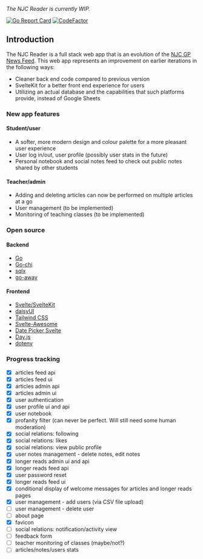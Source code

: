 *The NJC Reader is currently WIP.*

[![Go Report Card](https://goreportcard.com/badge/github.com/jwnpoh/njcreaderapp/backend)](https://goreportcard.com/report/github.com/jwnpoh/njcreaderapp/backend)
[![CodeFactor](https://www.codefactor.io/repository/github/jwnpoh/njcreaderapp/badge)](https://www.codefactor.io/repository/github/jwnpoh/njcreaderapp)


## Introduction
The NJC Reader is a full stack web app that is an evolution of the [NJC GP News Feed](njc-gp-newsfeed.et.r.appspot.com). This web app represents an improvement on earlier iterations in the following ways:  
- Cleaner back end code compared to previous version
- SvelteKit for a better front end experience for users
- Utilizing an actual database and the capabilities that such platforms provide, instead of Google Sheets

### New app features
#### Student/user
- A softer, more modern design and colour palette for a more pleasant user experience
- User log in/out, user profile (possibly user stats in the future)
- Personal notebook and social notes feed to check out public notes shared by other students

#### Teacher/admin
- Adding and deleting articles can now be performed on multiple articles at a go
- User management (to be implemented)
- Monitoring of teaching classes (to be implemented)

### Open source
#### Backend
- [Go](https://go.dev/)
- [Go-chi](https://go-chi.io/)
- [sqlx](http://jmoiron.github.io/sqlx/)
- [go-away](https://github.com/TwiN/go-away)

#### Frontend
- [Svelte/SvelteKit](https://kit.svelte.dev/)
- [daisyUI](https://daisyui.com/)
- [Tailwind CSS](https://tailwindcss.com/)
- [Svelte-Awesome](https://github.com/RobBrazier/svelte-awesome#more-advanced-cases)
- [Date Picker Svelte](https://github.com/probablykasper/date-picker-svelte)
- [Day.js](https://github.com/iamkun/dayjs/)
- [dotenv](https://github.com/motdotla/dotenv)

### Progress tracking
- [x] articles feed api
- [x] articles feed ui
- [x] articles admin api
- [x] articles admin ui
- [x] user authentication
- [x] user profile ui and api
- [x] user notebook
- [x] profanity filter (can never be perfect. Will still need some human moderation)
- [x] social relations: following 
- [x] social relations: likes
- [x] social relations: view public profile
- [x] user notes management - delete notes, edit notes
- [x] longer reads admin ui and api
- [x] longer reads feed api
- [x] user password reset
- [x] longer reads feed ui
- [x] conditional display of welcome messages for articles and longer reads pages
- [x] user management - add users (via CSV file upload)
- [ ] user management - delete user
- [ ] about page
- [x] favicon
- [ ] social relations: notification/activity view
- [ ] feedback form
- [ ] teacher monitoring of classes (maybe/not?)
- [ ] articles/notes/users stats
